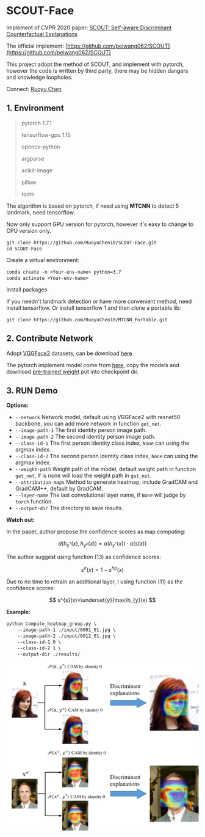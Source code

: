 # SCOUT-Face

Implement of CVPR 2020 paper: [SCOUT: Self-aware Discriminant Counterfactual Explanations](https://openaccess.thecvf.com/content_CVPR_2020/html/Wang_SCOUT_Self-Aware_Discriminant_Counterfactual_Explanations_CVPR_2020_paper.html)

The official implement: [https://github.com/peiwang062/SCOUT](https://github.com/peiwang062/SCOUT)

This project adopt the method of SCOUT, and implement with pytorch, however the code is written by third party, there may be hidden dangers and knowledge loopholes.

Connect: [Ruoyu Chen](https://ruoyuchen10.github.io/)

## 1. Environment

> pytorch 1.7.1
>
> tensorflow-gpu 1.15
>
> opencv-python
>
> argparse
>
> scikit-image
>
> pillow
>
> tqdm

The algorithm is based on pytorch, if need using **MTCNN** to detect 5 landmark, need tensorflow.

Now only support GPU version for pytorch, however it's easy to change to CPU version only.

```shell
git clone https://github.com/RuoyuChen10/SCOUT-Face.git
cd SCOUT-Face
```

Create a virtual environment:

```shell
conda create -n <Your-env-name> python=3.7
conda activate <Your-env-name>
```

Install packages

If you needn't landmark detection or have more convenient method, need install tensorflow. Or install tensorflow 1 and then clone a portable lib:

```shell
git clone https://github.com/RuoyuChen10/MTCNN_Portable.git
```

## 2. Contribute Network

Adopt [VGGFace2](https://github.com/ox-vgg/vgg_face2) datasets, can be download [here](https://www.graviti.cn/open-datasets/VGGFace2)

The pytorch implement model come from [here](https://github.com/cydonia999/VGGFace2-pytorch), copy the models and download [pre-trained weight](https://drive.google.com/file/d/1gy9OJlVfBulWkIEnZhGpOLu084RgHw39/view) put into checkpoint dir.

## 3. RUN Demo

**Options:**

- `--network` Network model, default using VGGFace2 with resnet50 backbone, you can add more network in function `get_net`.
- `--image-path-1` The first identity person image path.
- `--image-path-2` The second identity person image path.
- `--class-id-1` The first person identity class index, `None` can using the argmax index.
- `--class-id-2` The second person identity class index, `None` can using the argmax index.
- `--weight-path` Weight path of the model, default weight path in function `get_net`, if is none will load the weight path in `get_net`.
- `--attribution-maps` Method to generate heatmap, include GradCAM and GradCAM++, default by GradCAM.
- `--layer-name` The last convolutional layer name, if `None` will judge by `torch` function.
- `--output-dir` The directory to save results.

**Watch out:**

In the paper, author propose the confidence scores as map computing:

$$
d(h_{y^{*}}(x),h_{y^{c}}(x))=a(h_{y^{*}}(x)) \cdot a(s(x))
$$

The author suggest using function (13) as confidence scores:

$$s^{e}(x)=1-s^{hp}(x)$$

Due to no time to retrain an additional layer, I using function (11) as the confidence scores:

$$
s^{s}(x)=\underset{y}{max}h_{y}(x)
$$

**Example:**

```shell
python Compute_heatmap_group.py \
    --image-path-1 ./input/0001_01.jpg \
    --image-path-2 ./input/0012_01.jpg \
    --class-id-1 0 \
    --class-id-2 1 \
    --output-dir ./results/
```

![](./image/Picture1.png)
